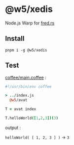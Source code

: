 [‼️]: ✏️README.mdt

# @w5/xedis

Node.js Warp for [fred.rs](https://github.com/aembke/fred.rs/compare/main...wacfork:fred.rs:main)

## Install

```
pnpm i -g @w5/xedis
```

## Test

[coffee/main.coffee](./coffee/main.coffee) :

```coffee
#!/usr/bin/env coffee

> ../index.js
  @w5/avat

T = avat index

T.helloWorld([1,2,3])(3)
```

output :

`helloWorld( [ 1, 2, 3 ] )`  → `3`
